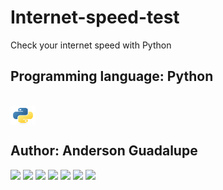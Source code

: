 # Internet-speed-test
Check your internet speed with Python
## Programming language: Python
<div style="display: inline_block"><br>
  <img align="center" alt="Rafa-Python" height="30" width="40" src="https://raw.githubusercontent.com/devicons/devicon/master/icons/python/python-original.svg">
</div>

## Author: Anderson Guadalupe
<div>
  <a href="https://www.facebook.com/anderson.guadalupechamorro" target="_blank"><img src="https://img.shields.io/badge/Facebook-3B5998?style=for-the-badge&logo=Facebook&logoColor=white" target="_blank"></a>
  <a href="https://www.instagram.com/andersonggram" target="_blank"><img src="https://img.shields.io/badge/-Instagram-%23E4405F?style=for-the-badge&logo=instagram&logoColor=white" target="_blank"></a>
  <a href="https://twitter.com/Andersong0205" target="_blank"><img src="https://img.shields.io/badge/Twitter-00ACEE?style=for-the-badge&logo=twitter&logoColor=white" target="_blank"></a>
  <a href="https://t.me/andersonggram" target="_blank"><img src="https://img.shields.io/badge/Telegram-00C5B9?style=for-the-badge&logo=telegram&logoColor=white" target="_blank"></a>
  <a href="https://wa.me/51955423986" target="_blank"><img src="https://img.shields.io/badge/WhatsApp-25D366?style=for-the-badge&logo=whatsapp&logoColor=white" target="_blank"></a>
  <a href="https://www.linkedin.com/in/andersonguadalupe" target="_blank"><img src="https://img.shields.io/badge/-LinkedIn-%230077B5?style=for-the-badge&logo=linkedin&logoColor=white" target="_blank"></a> 
  <a href = "mailto:andersondar0205@gmail.com"><img src="https://img.shields.io/badge/-Gmail-%23333?style=for-the-badge&logo=gmail&logoColor=white" target="_blank"></a>
</div>
